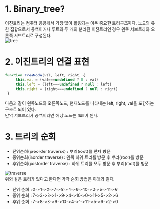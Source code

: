 # 1. Binary_tree?
이진트리는 컴퓨터 응용에서 가장 많이 활용되는 아주 중요한 트리구조이다. 노드의 유한 집합으로서 공백이거나 루트와
두 개의 분리된 이진트리인 경우 왼쪽 서브트리와 오른쪽 서브트리로 구성된다.   
![tree](https://t1.daumcdn.net/cfile/tistory/99E6B23E5B339DBB33)

# 2. 이진트리의 연결 표현
```javascript
function TreeNode(val, left, right) {
     this.val = (val===undefined ? 0 : val)
     this.left = (left===undefined ? null : left)
     this.right = (right===undefined ? null : right)
 }
```
다음과 같이 왼쪽노드와 오른쪽노드, 현재노드를 나타내는 left, right, val을 포함하는 구조로 되어 있다.   
만약 서브트리가 공백이라면 해당 노드는 null이 된다.

# 3. 트리의 순회
- 전위순회(preorder traverse) : 뿌리(root)를 먼저 방문
- 중위순회(inorder traverse) : 왼쪽 하위 트리를 방문 후 뿌리(root)를 방문
- 후위순회(postorder traverse) : 하위 트리를 모두 방문 후 뿌리(root)를 방문

![traverse](https://mblogthumb-phinf.pstatic.net/20120331_173/rlakk11_1333202999001hceVs_JPEG/4.jpg?type=w2)   
위와 같은 트리가 있다고 한다면 각각 순회 방법은 아래와 같다.   
 
- 전위 순회 : 0->1->3->7->8->4->9->10->2->5->11->6
- 중위 순회 : 7->3->8->1->9->4->10->0->11->5->2->6
- 후위 순회 : 7->8->3->9->10->4->1->11->5->6->2->0
